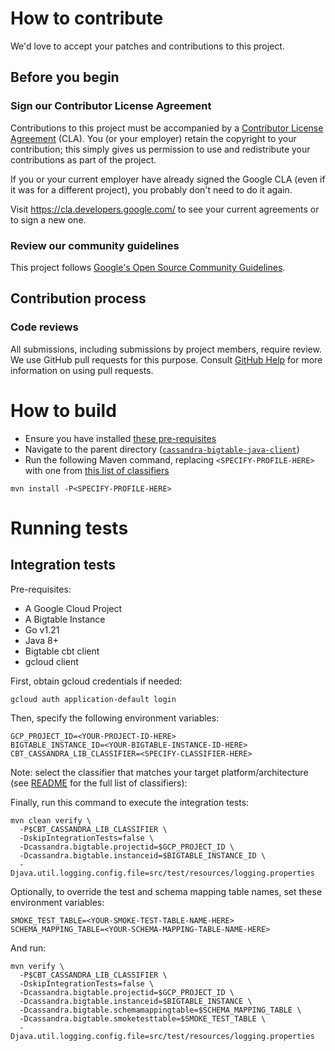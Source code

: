 # How to contribute

We'd love to accept your patches and contributions to this project.

## Before you begin

### Sign our Contributor License Agreement

Contributions to this project must be accompanied by a
[Contributor License Agreement](https://cla.developers.google.com/about) (CLA).
You (or your employer) retain the copyright to your contribution; this simply
gives us permission to use and redistribute your contributions as part of the
project.

If you or your current employer have already signed the Google CLA (even if it
was for a different project), you probably don't need to do it again.

Visit <https://cla.developers.google.com/> to see your current agreements or to
sign a new one.

### Review our community guidelines

This project follows
[Google's Open Source Community Guidelines](https://opensource.google/conduct/).

## Contribution process

### Code reviews

All submissions, including submissions by project members, require review. We
use GitHub pull requests for this purpose. Consult
[GitHub Help](https://help.github.com/articles/about-pull-requests/) for more
information on using pull requests.

# How to build

- Ensure you have installed [these pre-requisites](../../cassandra-bigtable-proxy/README.md#pre-requisites)
- Navigate to the parent directory ([`cassandra-bigtable-java-client`](../))
- Run the following Maven command, replacing `<SPECIFY-PROFILE-HERE>` with one from [this list of classifiers](README.md#classifiers)

```shell
mvn install -P<SPECIFY-PROFILE-HERE>
```

# Running tests

## Integration tests

Pre-requisites:
- A Google Cloud Project
- A Bigtable Instance
- Go v1.21
- Java 8+
- Bigtable cbt client
- gcloud client

First, obtain gcloud credentials if needed:

```shell
gcloud auth application-default login
```

Then, specify the following environment variables:

```shell
GCP_PROJECT_ID=<YOUR-PROJECT-ID-HERE>
BIGTABLE_INSTANCE_ID=<YOUR-BIGTABLE-INSTANCE-ID-HERE>
CBT_CASSANDRA_LIB_CLASSIFIER=<SPECIFY-CLASSIFIER-HERE>
```

Note: select the classifier that matches your target platform/architecture (see [README](README.md#classifiers) for the full list of classifiers):

Finally, run this command to execute the integration tests:

```shell
mvn clean verify \
  -P$CBT_CASSANDRA_LIB_CLASSIFIER \
  -DskipIntegrationTests=false \
  -Dcassandra.bigtable.projectid=$GCP_PROJECT_ID \
  -Dcassandra.bigtable.instanceid=$BIGTABLE_INSTANCE_ID \
  -Djava.util.logging.config.file=src/test/resources/logging.properties
```

Optionally, to override the test and schema mapping table names, set these environment variables:

```shell
SMOKE_TEST_TABLE=<YOUR-SMOKE-TEST-TABLE-NAME-HERE>
SCHEMA_MAPPING_TABLE=<YOUR-SCHEMA-MAPPING-TABLE-NAME-HERE>
```

And run:

```shell
mvn verify \
  -P$CBT_CASSANDRA_LIB_CLASSIFIER \
  -DskipIntegrationTests=false \
  -Dcassandra.bigtable.projectid=$GCP_PROJECT_ID \
  -Dcassandra.bigtable.instanceid=$BIGTABLE_INSTANCE \
  -Dcassandra.bigtable.schemamappingtable=$SCHEMA_MAPPING_TABLE \
  -Dcassandra.bigtable.smoketesttable=$SMOKE_TEST_TABLE \
  -Djava.util.logging.config.file=src/test/resources/logging.properties
```
